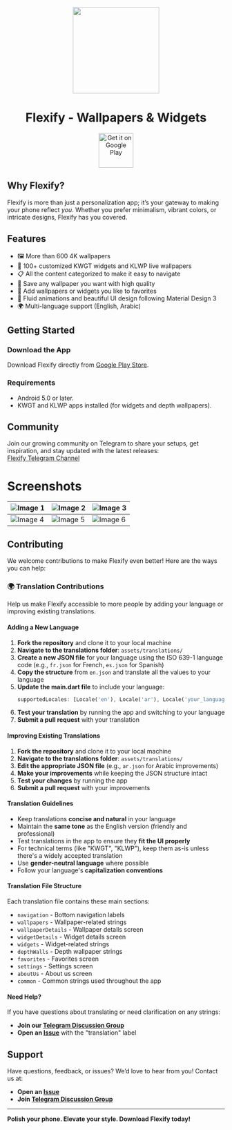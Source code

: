 <div align = "center">
<img src = "https://i.imgur.com/zUDmmyy.png" width = 200>

# **Flexify - Wallpapers & Widgets**

<a href='https://play.google.com/store/apps/details?id=com.maymanxineffable.flexify'><img alt='Get it on Google Play' src='https://play.google.com/intl/en_us/badges/static/images/badges/en_badge_web_generic.png' height="80"/></a>

</div>

## Why Flexify?

Flexify is more than just a personalization app; it’s your gateway to making your phone reflect *you*. Whether you prefer minimalism, vibrant colors, or intricate designs, Flexify has you covered.

## Features

- 🖼️ More than 600 4K wallpapers
- 📱 100+ customized KWGT widgets and KLWP live wallpapers
- 📋 All the content categorized to make it easy to navigate
- 💾 Save any wallpaper you want with high quality
- 💙 Add wallpapers or widgets you like to favorites
- 🎨 Fluid animations and beautiful UI design following Material Design 3
- 🌍 Multi-language support (English, Arabic)

## Getting Started

### Download the App

Download Flexify directly from [Google Play Store](https://play.google.com/store/apps/details?id=com.maymanxineffable.flexify).

### Requirements

- Android 5.0 or later.
- KWGT and KLWP apps installed (for widgets and depth wallpapers).

## Community

Join our growing community on Telegram to share your setups, get inspiration, and stay updated with the latest releases:  
[Flexify Telegram Channel](https://t.me/Flexify_updates)  

# Screenshots

| ![Image 1](https://i.imgur.com/BoaWX10.jpeg) | ![Image 2](https://i.imgur.com/0DSRMiB.jpeg) | ![Image 3](https://i.imgur.com/A5PTTOe.jpeg) |
|----------------------------------------------|----------------------------------------------|----------------------------------------------|
| ![Image 4](https://i.imgur.com/qvc0og8.jpeg) | ![Image 5](https://i.imgur.com/7K5Ok3U.jpeg) | ![Image 6](https://i.imgur.com/tdXNoad.jpeg) |

## Contributing

We welcome contributions to make Flexify even better! Here are the ways you can help:

### 🌍 Translation Contributions

Help us make Flexify accessible to more people by adding your language or improving existing translations.

#### Adding a New Language

1. **Fork the repository** and clone it to your local machine
2. **Navigate to the translations folder**: `assets/translations/`
3. **Create a new JSON file** for your language using the ISO 639-1 language code (e.g., `fr.json` for French, `es.json` for Spanish)
4. **Copy the structure** from `en.json` and translate all the values to your language
5. **Update the main.dart file** to include your language:
   ```dart
   supportedLocales: [Locale('en'), Locale('ar'), Locale('your_language_code')],
   ```
6. **Test your translation** by running the app and switching to your language
7. **Submit a pull request** with your translation

#### Improving Existing Translations

1. **Fork the repository** and clone it to your local machine
2. **Navigate to the translations folder**: `assets/translations/`
3. **Edit the appropriate JSON file** (e.g., `ar.json` for Arabic improvements)
4. **Make your improvements** while keeping the JSON structure intact
5. **Test your changes** by running the app
6. **Submit a pull request** with your improvements

#### Translation Guidelines

- Keep translations **concise and natural** in your language
- Maintain the **same tone** as the English version (friendly and professional)
- Test translations in the app to ensure they **fit the UI properly**
- For technical terms (like "KWGT", "KLWP"), keep them as-is unless there's a widely accepted translation
- Use **gender-neutral language** where possible
- Follow your language's **capitalization conventions**

#### Translation File Structure

Each translation file contains these main sections:
- `navigation` - Bottom navigation labels
- `wallpapers` - Wallpaper-related strings
- `wallpaperDetails` - Wallpaper details screen
- `widgetDetails` - Widget details screen
- `widgets` - Widget-related strings
- `depthWalls` - Depth wallpaper strings
- `favorites` - Favorites screen
- `settings` - Settings screen
- `aboutUs` - About us screen
- `common` - Common strings used throughout the app

#### Need Help?

If you have questions about translating or need clarification on any strings:
- **Join our [Telegram Discussion Group](https://t.me/Flexify_discussion)**
- **Open an [Issue](https://github.com/mayman007/Flexify/issues)** with the "translation" label

## Support

Have questions, feedback, or issues? We’d love to hear from you! Contact us at:

- **Open an [Issue](https://github.com/mayman007/Flexify/issues)**
- **Join [Telegram Discussion Group](https://t.me/Flexify_discussion)**

---

**Polish your phone. Elevate your style. Download Flexify today!**
